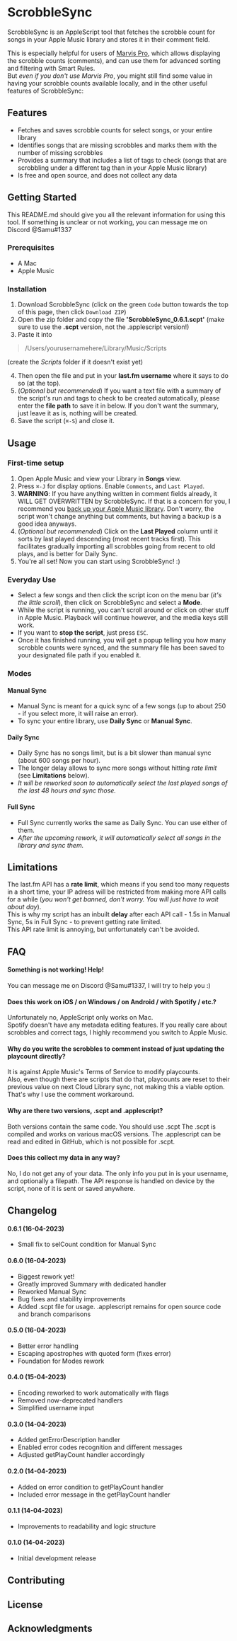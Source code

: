# ScrobbleSync

ScrobbleSync is an AppleScript tool that fetches the scrobble count for songs in your Apple Music library and stores it in their comment field.  

This is especially helpful for users of [Marvis Pro](https://apps.apple.com/de/app/marvis-pro/id1447768809), which allows displaying the scrobble counts (comments), and can use them for advanced sorting and filtering with Smart Rules.  
But *even if you don't use Marvis Pro*, you might still find some value in having your scrobble counts available locally, and in the other useful features of ScrobbleSync:


## Features
- Fetches and saves scrobble counts for select songs, or your entire library
- Identifies songs that are missing scrobbles and marks them with the number of missing scrobbles
- Provides a summary that includes a list of tags to check (songs that are scrobbling under a different tag than in your Apple Music library)
- Is free and open source, and does not collect any data


## Getting Started

This README.md should give you all the relevant information for using this tool. If something is unclear or not working, you can message me on Discord @Samu#1337

### Prerequisites
- A Mac
- Apple Music

### Installation
1. Download ScrobbleSync (click on the green `Code` button towards the top of this page, then click `Download ZIP`)
2. Open the zip folder and copy the file **'ScrobbleSync_0.6.1.scpt'** (make sure to use the **.scpt** version, not the .applescript version!)
3. Paste it into

>/Users/yourusernamehere/Library/Music/Scripts

(create the *Scripts* folder if it doesn't exist yet)

4. Then open the file and put in your **last.fm username** where it says to do so (at the top).
5. (*Optional but recommended*) If you want a text file with a summary of the script's run and tags to check to be created automatically, please enter the **file path** to save it in below. If you don't want the summary, just leave it as is, nothing will be created.
6. Save the script (`⌘-S`) and close it.


## Usage

### First-time setup
1. Open Apple Music and view your Library in **Songs** view. 
2. Press `⌘-J` for display options. Enable `Comments`, and `Last Played`.
3. **WARNING**: If you have anything written in comment fields already, it WILL GET OVERWRITTEN by ScrobbleSync. If that is a concern for you, I recommend you [back up your Apple Music library](https://www.imore.com/how-back-your-itunes-library). Don't worry, the script won't change anything but comments, but having a backup is a good idea anyways.
4. (*Optional but recommended*) Click on the **Last Played** column until it sorts by last played descending (most recent tracks first). This facilitates gradually importing all scrobbles going from recent to old plays, and is better for Daily Sync.
5. You're all set! Now you can start using ScrobbleSync! :)

### Everyday Use
- Select a few songs and then click the script icon on the menu bar (*it's the little scroll*), then click on ScrobbleSync and select a **Mode**.
- While the script is running, you can't scroll around or click on other stuff in Apple Music. Playback will continue however, and the media keys still work. 
- If you want to **stop the script**, just press `ESC`. 
- Once it has finished running, you will get a popup telling you how many scrobble counts were synced, and the summary file has been saved to your designated file path if you enabled it.

### Modes

#### Manual Sync
- Manual Sync is meant for a quick sync of a few songs (up to about 250 - if you select more, it will raise an error).
- To sync your entire library, use **Daily Sync** or **Manual Sync**.

#### Daily Sync
- Daily Sync has no songs limit, but is a bit slower than manual sync (about 600 songs per hour).
- The longer delay allows to sync more songs without hitting *rate limit* (see **Limitations** below).
- *It will be reworked soon to automatically select the last played songs of the last 48 hours and sync those.*

#### Full Sync
- Full Sync currently works the same as Daily Sync. You can use either of them.
- *After the upcoming rework, it will automatically select all songs in the library and sync them.*


## Limitations
The last.fm API has a **rate limit**, which means if you send too many requests in a short time, your IP adress will be restricted from making more API calls for a while (*you won't get banned, don't worry. You will just have to wait about day*).  
This is why my script has an inbuilt **delay** after each API call - 1.5s in Manual Sync, 5s in Full Sync - to prevent getting rate limited.  
This API rate limit is annoying, but unfortunately can't be avoided.


## FAQ

#### Something is not working! Help!  
You can message me on Discord @Samu#1337, I will try to help you :)

#### Does this work on iOS / on Windows / on Android / with Spotify / etc.?  
Unfortunately no, AppleScript only works on Mac.  
Spotify doesn't have any metadata editing features. If you really care about scrobbles and correct tags, I highly recommend you switch to Apple Music.

#### Why do you write the scrobbles to comment instead of just updating the playcount directly?  
It is against Apple Music's Terms of Service to modify playcounts.  
Also, even though there are scripts that do that, playcounts are reset to their previous value on next Cloud Library sync, not making this a viable option.
That's why I use the comment workaround.

#### Why are there two versions, .scpt and .applescript?
Both versions contain the same code. You should use .scpt
The .scpt is compiled and works on various macOS versions.
The .applescript can be read and edited in GitHub, which is not possible for .scpt.

#### Does this collect my data in any way?  
No, I do not get any of your data. The only info you put in is your username, and optionally a filepath. The API response is handled on device by the script, none of it is sent or saved anywhere.


## Changelog

#### 0.6.1 (16-04-2023)
- Small fix to selCount condition for Manual Sync

#### 0.6.0 (16-04-2023)
- Biggest rework yet!
- Greatly improved Summary with dedicated handler
- Reworked Manual Sync
- Bug fixes and stability improvements
- Added .scpt file for usage. .applescript remains for open source code and branch comparisons

#### 0.5.0 (16-04-2023)
- Better error handling
- Escaping apostrophes with quoted form (fixes error)
- Foundation for Modes rework

#### 0.4.0 (15-04-2023)
- Encoding reworked to work automatically with flags
- Removed now-deprecated handlers
- Simplified username input

#### 0.3.0 (14-04-2023)
- Added getErrorDescription handler
- Enabled error codes recognition and different messages
- Adjusted getPlayCount handler accordingly

#### 0.2.0 (14-04-2023)
- Added on error condition to getPlayCount handler 
- Included error message in the getPlayCount handler

#### 0.1.1 (14-04-2023)
- Improvements to readability and logic structure

#### 0.1.0 (14-04-2023)
- Initial development release


## Contributing

## License

## Acknowledgments
